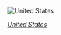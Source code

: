 
![United States](https://www.gstatic.com/prettyearth/assets/full/1447.jpg)

*[United States](https://www.google.com/maps/@48.112286,-88.624574,15z/data=!3m1!1e3)*

